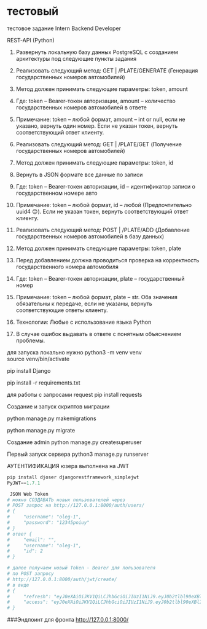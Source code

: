 # тестовый 
тестовое задание Intern Backend Developer

REST-API (Python)
1. Развернуть локальную базу данных PostgreSQL с созданием архитектуры под следующие пункты задания
2. Реализовать следующий метод: GET | /PLATE/GENERATE (Генерация государственных номеров автомобилей)
3. Метод должен принимать следующие параметры: token, amount
4. Где: token – Bearer-токен авторизации, amount – количество государственных номеров автомобилей в ответе
5. Примечание: token – любой формат, amount – int or null, если не указано, вернуть один номер. Если не указан токен, вернуть соответствующий ответ клиенту.
6. Реализовать следующий метод: GET | /PLATE/GET (Получение государственных номеров автомобилей)
7. Метод должен принимать следующие параметры: token, id
8. Вернуть в JSON формате все данные по записи
9. Где: token – Bearer-токен авторизации, id – идентификатор записи о государственном номере авто
10. Примечание: token – любой формат, id – любой (Предпочтительно uuid4 😊). Если не указан токен, вернуть соответствующий ответ клиенту.

11. Реализовать следующий метод: POST | /PLATE/ADD (Добавление государственных номеров автомобилей в базу данных)
12. Метод должен принимать следующие параметры: token, plate
13. Перед добавлением должна проводиться проверка на корректность государственного номера автомобиля
14. Где: token – Bearer-токен авторизации, plate – государственный номер
15. Примечание: token – любой формат, plate – str. Оба значения обязательны к передаче, если не указаны, вернуть соответствующие ответы клиенту.
16. Технологии: Любые с использование языка Python
17. В случае ошибок выдавать в ответе с понятным объяснением проблемы.

для запуска локально нужно
python3 -m venv venv  
source venv/bin/activate 

pip install Django

pip install -r requirements.txt

для работы с запросами request 
pip install requests

Создание и запуск скриптов миграции

python manage.py makemigrations <APPS>

python manage.py migrate <APPS>

Создание admin
python manage.py createsuperuser

Первый запуск сервера
python3 manage.py runserver


АУТЕНТИФИКАЦИЯ юзера выполнена на JWT

```python
pip install djoser djangorestframework_simplejwt 
PyJWT==1.7.1 
```
``` python
 JSON Web Token
# можно СОЗДАВАТЬ новых пользователей через
# POST запрос на http://127.0.0.1:8000/auth/users/
# {
#     "username": "oleg-1",
#     "password": "12345poiuy"
# }
# ответ {
#     "email": "",
#     "username": "oleg-1",
#     "id": 2
# }

# далее получаем новый Token - Bearer для пользователя
# по POST запросу
# http://127.0.0.1:8000/auth/jwt/create/
# в виде
# {
#     "refresh": "eyJ0eXAiOiJKV1QiLCJhbGciOiJIUzI1NiJ9.eyJ0b2tlbl90eXBlIjoicmVmcmVzaCIsImV4cCI6MTY1ODQ3NjU2NiwianRpIjoiYzFmNTY4MjQ3M2Q4NGE4MzlhZWZmYTdmMzQ0MzExZTIiLCJ1c2VyX2lkIjo0fQ.U7fP2I-jyGzTojrZ8Y4ZHWjDDVMMYwCs-ga5h2ObXrk",
#     "access": "eyJ0eXAiOiJKV1QiLCJhbGciOiJIUzI1NiJ9.eyJ0b2tlbl90eXBlIjoiYWNjZXNzIiwiZXhwIjoxNjY3MDMwMTY2LCJqdGkiOiIwODU3OTQ5OWYwZWI0MmY5YWE1OGNhMTQzZjhmOTZmYyIsInVzZXJfaWQiOjR9.Y9q6nSEh7ihe-IeLbEvPSG6xLZx9RQrdOwPFC32EThk"
# }
```
###Эндпоинт для фронта
http://127.0.0.1:8000/




